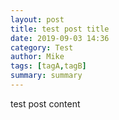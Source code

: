 ```yaml
---
layout: post
title: test post title
date: 2019-09-03 14:36
category: Test
author: Mike
tags: [tagA,tagB]
summary: summary
---
```

test post content

